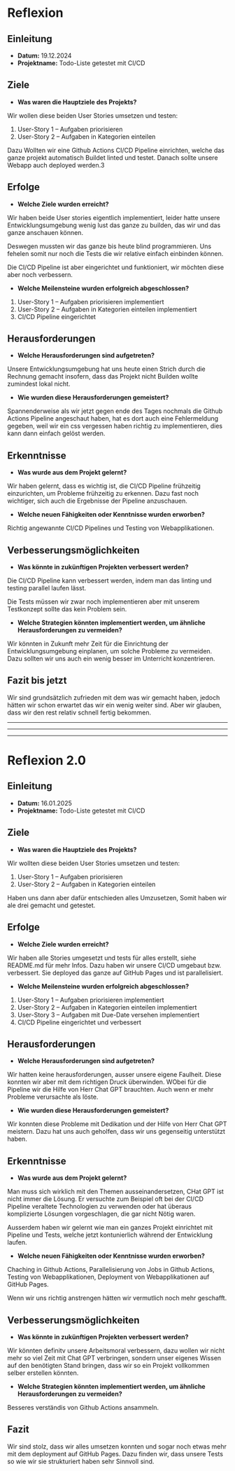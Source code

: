 # Reflexion

## Einleitung

- **Datum:**
    19.12.2024
- **Projektname:**
    Todo-Liste getestet mit CI/CD

## Ziele

- **Was waren die Hauptziele des Projekts?**

Wir wollen diese beiden User Stories umsetzen und testen:

1. User-Story 1 – Aufgaben priorisieren
2. User-Story 2 – Aufgaben in Kategorien einteilen

Dazu Wollten wir eine Github Actions CI/CD Pipeline einrichten, welche das ganze projekt automatisch Buildet linted und testet. Danach sollte unsere Webapp auch deployed werden.3

## Erfolge

- **Welche Ziele wurden erreicht?**

Wir haben beide User stories eigentlich implementiert, leider hatte unsere Entwicklungsumgebung wenig lust das ganze zu builden, das wir und das ganze anschauen können.

Deswegen mussten wir das ganze bis heute blind programmieren.
Uns fehelen somit nur noch die Tests die wir relative einfach einbinden können.

Die CI/CD Pipeline ist aber eingerichtet und funktioniert, wir möchten diese aber noch verbessern.

- **Welche Meilensteine wurden erfolgreich abgeschlossen?**

1. User-Story 1 – Aufgaben priorisieren implementiert
2. User-Story 2 – Aufgaben in Kategorien einteilen implementiert
3. CI/CD Pipeline eingerichtet

## Herausforderungen

- **Welche Herausforderungen sind aufgetreten?**

Unsere Entwicklungsumgebung hat uns heute einen Strich durch die Rechnung gemacht insofern, dass das Projekt nicht Builden wollte zumindest lokal nicht.

- **Wie wurden diese Herausforderungen gemeistert?**

Spannenderweise als wir jetzt gegen ende des Tages nochmals die Github Actions Pipeline angeschaut haben, hat es dort auch eine Fehlermeldung gegeben, weil wir ein css vergessen haben richtig zu implementieren, dies kann dann einfach gelöst werden.

## Erkenntnisse

- **Was wurde aus dem Projekt gelernt?**

Wir haben gelernt, dass es wichtig ist, die CI/CD Pipeline frühzeitig einzurichten, um Probleme frühzeitig zu erkennen. Dazu fast noch wichtiger, sich auch die Ergebnisse der Pipeline anzuschauen.

- **Welche neuen Fähigkeiten oder Kenntnisse wurden erworben?**

Richtig angewannte CI/CD Pipelines und Testing von Webapplikationen.

## Verbesserungsmöglichkeiten

- **Was könnte in zukünftigen Projekten verbessert werden?**

Die CI/CD Pipeline kann verbessert werden, indem man das linting und testing parallel laufen lässt.

Die Tests müssen wir zwar noch implementieren aber mit unserem Testkonzept sollte das kein Problem sein.

- **Welche Strategien könnten implementiert werden, um ähnliche Herausforderungen zu vermeiden?**

Wir könnten in Zukunft mehr Zeit für die Einrichtung der Entwicklungsumgebung einplanen, um solche Probleme zu vermeiden.
Dazu sollten wir uns auch ein wenig besser im Unterricht konzentrieren.

## Fazit bis jetzt

Wir sind grundsätzlich zufrieden mit dem was wir gemacht haben, jedoch hätten wir schon erwartet das wir ein wenig weiter sind.
Aber wir glauben, dass wir den rest relativ schnell fertig bekommen.

---

---

---

# Reflexion 2.0

## Einleitung

- **Datum:**
    16.01.2025
- **Projektname:**
    Todo-Liste getestet mit CI/CD

## Ziele

- **Was waren die Hauptziele des Projekts?**

Wir wollten diese beiden User Stories umsetzen und testen:

1. User-Story 1 – Aufgaben priorisieren
2. User-Story 2 – Aufgaben in Kategorien einteilen

Haben uns dann aber dafür entschieden alles Umzusetzen, Somit haben wir ale drei gemacht und getestet.

## Erfolge

- **Welche Ziele wurden erreicht?**

Wir haben alle Stories umgesetzt und tests für alles erstellt, siehe README.md für mehr Infos.
Dazu haben wir unsere CI/CD umgebaut bzw. verbessert. Sie deployed das ganze auf GitHub Pages und ist parallelisiert.

- **Welche Meilensteine wurden erfolgreich abgeschlossen?**

1. User-Story 1 – Aufgaben priorisieren implementiert
2. User-Story 2 – Aufgaben in Kategorien einteilen implementiert
3. User-Story 3 – Aufgaben mit Due-Date versehen implementiert
4. CI/CD Pipeline eingerichtet und verbessert

## Herausforderungen

- **Welche Herausforderungen sind aufgetreten?**

Wir hatten keine herausforderungen, ausser unsere eigene Faulheit. Diese konnten wir aber mit dem richtigen Druck überwinden.
WObei für die Pipeline wir die Hilfe von Herr Chat GPT brauchten.
Auch wenn er mehr Probleme verursachte als löste.

- **Wie wurden diese Herausforderungen gemeistert?**

Wir konnten diese Probleme mit Dedikation und der Hilfe von Herr Chat GPT meistern.
Dazu hat uns auch geholfen, dass wir uns gegenseitig unterstützt haben.

## Erkenntnisse

- **Was wurde aus dem Projekt gelernt?**

Man muss sich wirklich mit den Themen ausseinandersetzen, CHat GPT ist nicht immer die Lösung.
Er versuchte zum Beispiel oft bei der CI/CD Pipeline veraltete Technologien zu verwenden oder hat überaus komplizierte Lösungen vorgeschlagen, die gar nicht Nötig waren.

Ausserdem haben wir gelernt wie man ein ganzes Projekt einrichtet mit Pipeline und Tests, welche jetzt kontunierlich während der Entwicklung laufen.

- **Welche neuen Fähigkeiten oder Kenntnisse wurden erworben?**

Chaching in Github Actions, Parallelisierung von Jobs in Github Actions, Testing von Webapplikationen, Deployment von Webapplikationen auf GitHub Pages.

Wenn wir uns richtig anstrengen hätten wir vermutlich noch mehr geschafft.

## Verbesserungsmöglichkeiten

- **Was könnte in zukünftigen Projekten verbessert werden?**

Wir könnten definitv unsere Arbeitsmoral verbessern, dazu wollen wir nicht mehr so viel Zeit mit Chat GPT verbringen, sondern unser eigenes Wissen auf den benötigten Stand bringen, dass wir so ein Projekt vollkommen selber erstellen könnten.

- **Welche Strategien könnten implementiert werden, um ähnliche Herausforderungen zu vermeiden?**

Besseres verständis von Github Actions ansammeln.

## Fazit

Wir sind stolz, dass wir alles umsetzen konnten und sogar noch etwas mehr mit dem deployment auf GitHub Pages.
Dazu finden wir, dass unsere Tests so wie wir sie strukturiert haben sehr Sinnvoll sind.
